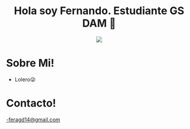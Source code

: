 <h1 align="center">Hola soy Fernando. Estudiante GS DAM 👋</h1>
<p align="center">
  <img src="https://www.grupoioe.es/wp-content/uploads/2022/09/Desarrollador-web-frond-back-end.jpg">
</p>

<h1>Sobre Mi!</h1>

- Lolero😜

<h1>Contacto!</h1>

-feragd14@gmail.com

